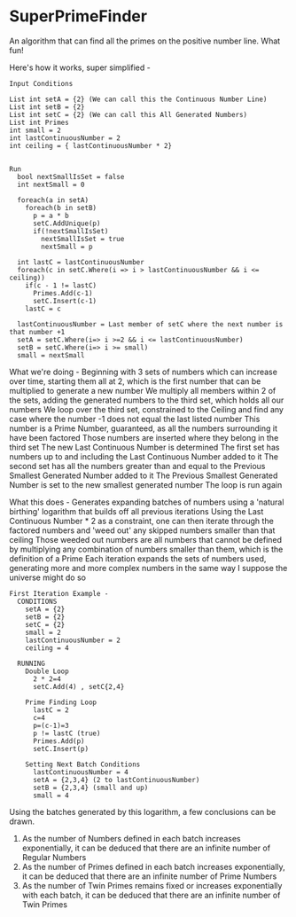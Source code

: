 # SuperPrimeFinder
An algorithm that can find all the primes on the positive number line. What fun!

Here's how it works, super simplified -

~~~~~~~~~~~~~~~~~~~~~~~~~~~~~~~~~~~~~~~~~~~~~~~~~~~~~~~~~~~~~~~~~~~~~~~~~~~~~~~~
Input Conditions

List int setA = {2} (We can call this the Continuous Number Line)
List int setB = {2}
List int setC = {2} (We can call this All Generated Numbers)
List int Primes
int small = 2
int lastContinuousNumber = 2
int ceiling = { lastContinuousNumber * 2}
  

Run
  bool nextSmallIsSet = false
  int nextSmall = 0
  
  foreach(a in setA)
    foreach(b in setB)
      p = a * b
      setC.AddUnique(p)
      if(!nextSmallIsSet)
        nextSmallIsSet = true
        nextSmall = p
  
  int lastC = lastContinuousNumber
  foreach(c in setC.Where(i => i > lastContinuousNumber && i <= ceiling))
    if(c - 1 != lastC)
      Primes.Add(c-1)
      setC.Insert(c-1)
    lastC = c
  
  lastContinuousNumber = Last member of setC where the next number is that number +1
  setA = setC.Where(i=> i >=2 && i <= lastContinuousNumber)
  setB = setC.Where(i=> i >= small)
  small = nextSmall
~~~~~~~~~~~~~~~~~~~~~~~~~~~~~~~~~~~~~~~~~~~~~~~~~~~~~~~~~~~~~~~~~~~~~~~~~~~~~~~~
  
What we're doing -
  Beginning with 3 sets of numbers which can increase over time, starting them all at 2, which is the first number that can be multiplied to generate a new number
  We multiply all members within 2 of the sets, adding the generated numbers to the third set, which holds all our numbers
  We loop over the third set, constrained to the Ceiling and find any case where the number -1 does not equal the last listed number
    This number is a Prime Number, guaranteed, as all the numbers surrounding it have been factored
  Those numbers are inserted where they belong in the third set
  The new Last Continuous Number is determined
  The first set has numbers up to and including the Last Continuous Number added to it
  The second set has all the numbers greater than and equal to the Previous Smallest Generated Number added to it
  The Previous Smallest Generated Number is set to the new smallest generated number
  The loop is run again
  
What this does -
  Generates expanding batches of numbers using a 'natural birthing' logarithm that builds off all previous iterations
  Using the Last Continuous Number * 2 as a constraint, one can then iterate through the factored numbers and 'weed out' any skipped numbers smaller than that ceiling
  Those weeded out numbers are all numbers that cannot be defined by multiplying any combination of numbers smaller than them, which is the definition of a Prime
  Each iteration expands the sets of numbers used, generating more and more complex numbers in the same way I suppose the universe might do so
  
~~~~~~~~~~~~~~~~~~~~~~~~~~~~~~~~~~~~~~~~~~~~~~~~~~~~~~~~~~~~~~~~~~~~~~~~~~~~~~~~
First Iteration Example -
  CONDITIONS
    setA = {2}
    setB = {2}
    setC = {2}
    small = 2
    lastContinuousNumber = 2
    ceiling = 4
  
  RUNNING
    Double Loop
      2 * 2=4
      setC.Add(4) , setC{2,4}
      
    Prime Finding Loop
      lastC = 2
      c=4
      p=(c-1)=3
      p != lastC (true)
      Primes.Add(p)
      setC.Insert(p)
      
    Setting Next Batch Conditions
      lastContinuousNumber = 4
      setA = {2,3,4} (2 to lastContinuousNumber)
      setB = {2,3,4} (small and up)
      small = 4
~~~~~~~~~~~~~~~~~~~~~~~~~~~~~~~~~~~~~~~~~~~~~~~~~~~~~~~~~~~~~~~~~~~~~~~~~~~~~~~~

Using the batches generated by this logarithm, a few conclusions can be drawn.
  1. As the number of Numbers defined in each batch increases exponentially, it can be deduced that there are an infinite number of Regular Numbers
  2. As the number of Primes defined in each batch increases exponentially, it can be deduced that there are an infinite number of Prime Numbers
  3. As the number of Twin Primes remains fixed or increases exponentially with each batch, it can be deduced that there are an infinite number of Twin Primes

